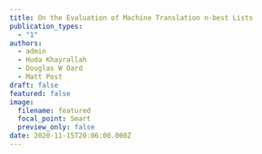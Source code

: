 ```yaml
---
title: On the Evaluation of Machine Translation n-best Lists
publication_types:
  - "1"
authors:
  - admin
  - Huda Khayrallah
  - Douglas W Oard
  - Matt Post
draft: false
featured: false
image:
  filename: featured
  focal_point: Smart
  preview_only: false
date: 2020-11-15T20:06:00.000Z
---
```


